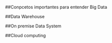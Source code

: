 ##Conpcetos importantes para entender Big Data

##Data Warehouse

##On premise Data System

##Cloud computing
